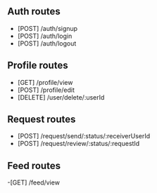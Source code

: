 ## Auth routes

- [POST] /auth/signup
- [POST] /auth/login
- [POST] /auth/logout

## Profile routes

- [GET] /profile/view
- [POST] /profile/edit
- [DELETE] /user/delete/:userId

## Request routes

- [POST] /request/send/:status/:receiverUserId
- [POST] /request/review/:status/:requestId

## Feed routes

-[GET] /feed/view
